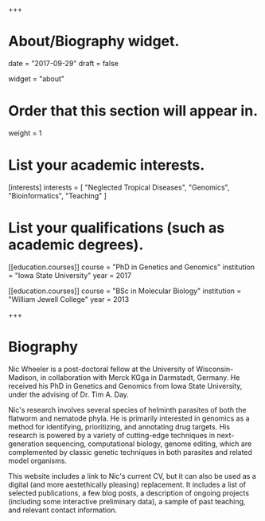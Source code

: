 +++
# About/Biography widget.

date = "2017-09-29"
draft = false

widget = "about"

# Order that this section will appear in.
weight = 1

# List your academic interests.
[interests]
  interests = [
    "Neglected Tropical Diseases",
    "Genomics",
    "Bioinformatics",
    "Teaching"
  ]

# List your qualifications (such as academic degrees).
[[education.courses]]
  course = "PhD in Genetics and Genomics"
  institution = "Iowa State University"
  year = 2017

[[education.courses]]
  course = "BSc in Molecular Biology"
  institution = "William Jewell College"
  year = 2013
 
+++

# Biography

Nic Wheeler is a post-doctoral fellow at the University of Wisconsin-Madison, in collaboration with Merck KGga in Darmstadt, Germany. He received his PhD in Genetics and Genomics from Iowa State University, under the advising of Dr. Tim A. Day.

Nic's research involves several species of helminth parasites of both the flatworm and nematode phyla. He is primarily interested in genomics as a method for identifying, prioritizing, and annotating drug targets. His research is powered by a variety of cutting-edge techniques in next-generation sequencing, computational biology, genome editing, which are complemented by classic genetic techniques in both parasites and related model organisms.

This website includes a link to Nic's current CV, but it can also be used as a digital (and more aestethically pleasing) replacement. It includes a list of selected publications, a few blog posts, a description of ongoing projects (including some interactive preliminary data), a sample of past teaching, and relevant contact information.